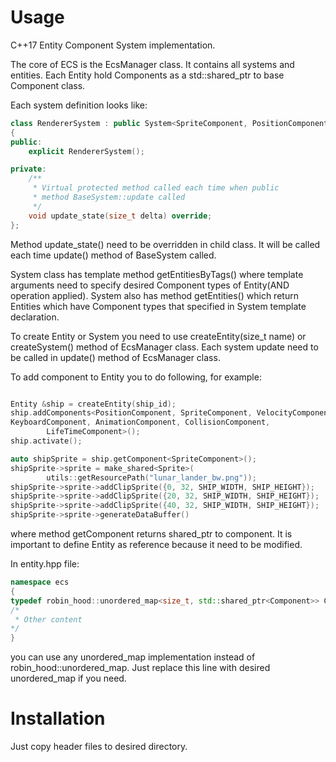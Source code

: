 <h1>Usage</h1>

C++17 Entity Component System implementation.

The core of ECS is the EcsManager class. It contains all systems
and entities.
Each Entity hold Components as a std::shared_ptr to base Component class.

Each system definition looks like:


``` c++
class RendererSystem : public System<SpriteComponent, PositionComponent>
{
public:
    explicit RendererSystem();

private:
    /**
     * Virtual protected method called each time when public 
     * method BaseSystem::update called
     */
    void update_state(size_t delta) override;
}; 
```

Method update_state() need to be overridden in child class. It 
will be called each time update() method of BaseSystem called.

System class has template method getEntitiesByTags() where template arguments need
to specify desired Component types of Entity(AND operation applied).
System also has method getEntities() which return Entities which
have Component types that specified in System template declaration.

To create Entity or System you need to use createEntity(size_t name) or
createSystem() method of EcsManager class.
Each system update need to be called in update() method of EcsManager class.

To add component to Entity you to do following, for example:


```c++

Entity &ship = createEntity(ship_id);
ship.addComponents<PositionComponent, SpriteComponent, VelocityComponent,
KeyboardComponent, AnimationComponent, CollisionComponent,
        LifeTimeComponent>();
ship.activate();

auto shipSprite = ship.getComponent<SpriteComponent>();
shipSprite->sprite = make_shared<Sprite>(
        utils::getResourcePath("lunar_lander_bw.png"));
shipSprite->sprite->addClipSprite({0, 32, SHIP_WIDTH, SHIP_HEIGHT});
shipSprite->sprite->addClipSprite({20, 32, SHIP_WIDTH, SHIP_HEIGHT});
shipSprite->sprite->addClipSprite({40, 32, SHIP_WIDTH, SHIP_HEIGHT});
shipSprite->sprite->generateDataBuffer()

```

where method getComponent returns shared_ptr to component.
It is important to define Entity as reference because it need to
be modified.

In entity.hpp file:

```c++
namespace ecs
{
typedef robin_hood::unordered_map<size_t, std::shared_ptr<Component>> ComponentMap;
/*
 * Other content
*/
}
```

you can use any unordered_map implementation instead of robin_hood::unordered_map.
Just replace this line with desired unordered_map if you need.

<h1>Installation</h1>
Just copy header files to desired directory.
